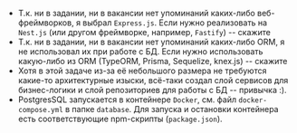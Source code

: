 - Т.к. ни в задании, ни в вакансии нет упоминаний каких-либо веб-фреймворков, я выбрал `Express.js`. Если нужно реализовать на `Nest.js` (или другом фреймворке, например, `Fastify`) -- скажите
- Т.к. ни в задании, ни в вакансии нет упоминаний каких-либо ORM, я не использовал их при работе с БД. Если нужно использовать какую-либо из ORM (TypeORM, Prisma, Sequelize, knex.js) -- скажите
- Хотя в этой задаче из-за её небольшого размера не требуются какие-то архитектурные изыски, всё-таки создал слой сервисов для бизнес-логики и слой репозиториев для работы с БД -- привычка :).
- PostgresSQL запускается в контейнере `Docker`, см. файл `docker-compose.yml` в папке `database`. Для запуска и остановки контейнера есть соответствующие npm-скрипты (`package.json`). 
